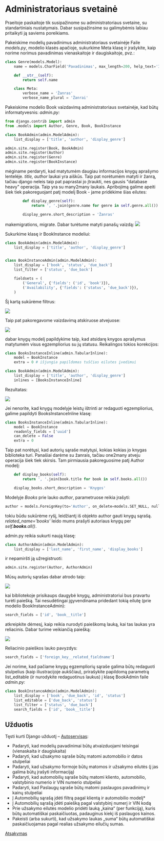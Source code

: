 # Administratoriaus svetainė

Praeitoje paskaitoje tik susipažinome su administratoriaus svetaine, su standartiniais nustatymais. Dabar susipažinsime su galimybėmis labiau pritaikyti ją saviems poreikiams. 

Pakeiskime modelių pavadinimus administratoriaus svetainėje
Faile *models.py*, modelio klasės apačioje, sukurkime Meta klasę ir įrašykite, kaip norime norimus pavadinimas vienaskaitoje ir daugiskaitoje, pvz.:

```python
class Genre(models.Model):
    name = models.CharField('Pavadinimas', max_length=200, help_text='Įveskite knygos žanrą (pvz. detektyvas)')

    def __str__(self):
        return self.name

    class Meta:
        verbose_name = 'Žanras'
        verbose_name_plural = 'Žanrai'
```

Pakeiskime modelio Book vaizdavimą administratoriaus svetainėje, kad būtų informatyvesnis:
*admin.py:*

```python
from django.contrib import admin
from .models import Author, Genre, Book, BookInstance

class BookAdmin(admin.ModelAdmin):
    list_display = ['title', 'author', 'display_genre']

admin.site.register(Book, BookAdmin) 
admin.site.register(Author)
admin.site.register(Genre)
admin.site.register(BookInstance)
```

mėginame perdaryti, kad matytumėm daugiau informacijos knygų aprašymo lentelėje. *title, author* laukai yra aiškūs. Taip pat norėtumėm matyti ir žanrą, tačiau django neleis taip pat paprastai jo įtraukti, nes gausis "database heavy" operacija. Taip yra su many2many laukais. Apribojimą galime apeiti šiek tiek pakoreguojant patį modelį Book - jame pridėkime šias eilutes:

```python
        def display_genre(self):
            return ', '.join(genre.name for genre in self.genre.all())

        display_genre.short_description = 'Žanras'
```

makemigrations, migrate. Dabar turėtume matyti panašų vaizdą:
![](book_list.png)

Sukurkime klasę ir BookInstance modeliui:

```python
class BookAdmin(admin.ModelAdmin):
    list_display = ['title', 'author', 'display_genre']


class BookInstanceAdmin(admin.ModelAdmin):
    list_display = ['book', 'status', 'due_back']
    list_filter = ['status', 'due_back']

    fieldsets = (
        ('General', {'fields': ('id', 'book')}),
        ('Availability', {'fields': ('status', 'due_back')}),
    )
```

Šį kartą sukūrėme filtrus:

![](admin_filters.png)

Taip pat pakoregavome vaizdavimą atskiruose atvejuose:

![](bookinstanceadmin.png)

dabar knygų modelį papildykime taip, kad atsidarę knygos aprašymus matytumėm visus egzempliorius su jų statusu. Reikalingos tokios korekcijos:

```python
class BooksInstanceInline(admin.TabularInline):
    model = BookInstance
    extra = 0 # išjungia papildomas tuščias eilutes įvedimui

class BookAdmin(admin.ModelAdmin):
    list_display = ['title', 'author', 'display_genre']
    inlines = [BooksInstanceInline]
```

Rezultatas:

![](inline_instances.png)

Jei nenorite, kad knygų modelyje leistų ištrinti ar redaguoti egzempliorius, galime papildyti BooksInstanceInline klasę:

```python
class BooksInstanceInline(admin.TabularInline):
    model = BookInstance
    readonly_fields = ['uuid']
    can_delete = False
    extra = 0
```

Taip pat norėtųsi, kad autorių sąraše matytųsi, kokias kokias jo knygas biblioteka turi. Panašiai darėme su žanrais, tačiau one2many atveju operacija šiek tiek skirsis. Tam pirmiausia pakoreguosime patį Author modelį:

```python
    def display_books(self):
        return ', '.join(book.title for book in self.books.all())

    display_books.short_description = 'Knygos'
```

Modelyje *Books* prie lauko *author*, parametruose reikia įrašyti:

```python
author = models.ForeignKey(to='Author', on_delete=models.SET_NULL, null=True, related_name='books')
```

tokiu būdu sukūrėme ryšį, leidžiantį iš objekto author gauti knygų sąrašą. *related_name='books'* leido mums prašyti autoriaus knygų per *self.**books**.all()*.

admin.py reikia sukurti naują klasę:

```python
class AuthorAdmin(admin.ModelAdmin):
    list_display = ['last_name', 'first_name', 'display_books']
```

ir nepamiršti ją užregistruoti:

```python
admin.site.register(Author, AuthorAdmin)
```

Mūsų autorių sąrašas dabar atrodo taip:

![](autoriai_admin.png)

kai bibliotekoje prisikaups daugybė knygų, administratoriui bus pravartu turėti paiešką. Tai nesudėtingai įgyvendinama pridedant tokią eilutę (prie modelio BookInstanceAdmin):

```python
search_fields = ['id', 'book__title']
```

atkreipkite dėmesį, kaip reikia nurodyti paieškomą lauką, kai tas laukas yra reliacinis. Dabar turime veikiančią paiešką:

![](paieska_admin.png)

Reliacinio paieškos lauko pavyzdys:

```python
search_fields = ['foreign_key__related_fieldname']
```

Jei norime, kad pačiame knygų egzempliorių sąraše galima būtų redaguoti stulpelius (kaip iliustracijoje aukščiau), prirašykite papildomą parametrą list_editable (ir nurodykite redaguotinus laukus) į klasę BookAdmin faile *admin.py:* 

```python
class BookInstanceAdmin(admin.ModelAdmin):
    list_display = ['book', 'due_back', 'id', 'status']
    list_editable = ['due_back', 'status']
    list_filter = ['status', 'due_back']
    search_fields = ['id', 'book__title']
```

 ## Užduotis
Tęsti kurti Django užduotį – [Autoservisas](https://github.com/robotautas/kursas/wiki/Django-u%C5%BEduotis:-Autoservisas):
* Padaryti, kad modelių pavadinimai būtų atvaizduojami teisingai (vienaskaita ir daugiskaita)
* Padaryti, kad užsakymo sąraše būtų matomi automobilio ir datos stulpeliai
* Padaryti, kad užsakymo formoje būtų matomos ir užsakymo eilutės (į jas galima būtų įrašyti informaciją)
* Padaryti, kad automobilių sąraše būtų matomi kliento, automobilio, valstybinio numerio ir VIN numerio stulpeliai
* Padaryti, kad Paslaugų sąraše būtų matomi paslaugos pavadinimų ir kainų stulpeliai
* Į Automobilių sąrašą įdėti filtrą pagal klientą ir automobilio modelį*
* Į Automobilių sąrašą įdėti paiešką pagal valstybinį numerį ir VIN kodą
* Prie užsakymo eilutės modelio pridėti lauką „kaina“ (per funkciją), kuris būtų automatiškai paskaičiuotas, padauginus kiekį iš paslaugos kainos.
* Pakeisti (arba sukurti), kad užsakymo laukas „suma“ būtų automatiškai paskaičiuojamas pagal realias užsakymo eilučių sumas.


[Atsakymas](https://github.com/DonatasNoreika/autoservisas)

